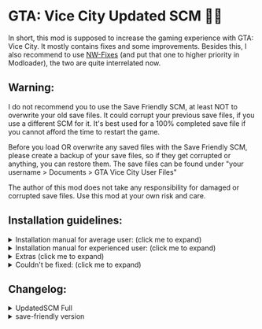 # GTA: Vice City Updated SCM :palm_tree::palm_tree:

In short, this mod is supposed to increase the gaming experience with GTA: Vice City. It mostly contains fixes and some improvements.
Besides this, I also recommend to use [NW-Fixes](http://www.mediafire.com/file/ozr53qz061rdc1b/NW_Fixes.zip/file) (and put that one to higher priority in Modloader), the two are quite interrelated now.


## Warning:
I do not recommend you to use the Save Friendly SCM, at least NOT to overwrite your old save files.
It could corrupt your previous save files, if you use a different SCM for it.
It's best used for a 100% completed save file if you cannot afford the time to restart the game.

Before you load OR overwrite any saved files with the Save Friendly SCM, please create a backup of your save files, so if they get corrupted or anything, you can restore them. The save files can be found under "your username > Documents > GTA Vice City User Files"

The author of this mod does not take any responsibility for damaged or corrupted save files. Use this mod at your own risk and care.


## Installation guidelines:

<details>
  <summary>Installation manual for average user: (click me to expand)</summary>
	
1. Download [Mod Loader](https://github.com/thelink2012/modloader/releases).

2. Also download [ThirteenAG's Ultimate ASI Loader](https://github.com/ThirteenAG/Ultimate-ASI-Loader/releases).

3. First, extract the Ultimate ASI Loader and copy all of its content to where you installed your game (root folder).
This, by default (on 64 bit systems and non-Steam version) should be "C:\Program Files (x86)\Rockstar Games\Grand Theft Auto Vice City"

4. Extract the mod loader archive and
	* copy the "modloader.asi" file to the (now existing) "scripts" folder.
	* copy the "modloader" directory from the archive to the game's installed root folder (as earlier in step 3)

5. Extract "UpdatedSCM" archive and then find and open "Mod Loader Version"

6.Copy "UpdatedSCM" folder to your Mod Loader folder inside of game's root directory
</details>



<details>
  <summary>Installation manual for experienced user: (click me to expand)</summary>
	*WARNING: ALWAYS create a backup of the original files and then do the necessary changes.

6. Copy folders "data", "text" to the root game's directory.
	* Alternatively, use SaveFriendlySCM

7. In "data > maps > nbeachw > nbeachw.ide", change line:

`3830, buildingsite2, buildingsite2, 1, 108, 128`

To:

`3830, buildingsite2, buildingsite2, 1, 300, 128`

Change line:

`3948, LODngst2mesh, LODnbeachwbig, 1, 2000, 0`

To:

`3948, LODngst2mesh, buildingsite2, 1, 3000, 132`

Next change the following line:

`3964, bldngst2meshdam, buildingsite2, 1, 135, 132`

To:

`3964, bldngst2meshdam, buildingsite2, 1, 300, 132`

And after that, add this line:

`6308, LODngst2meshdam, buildingsite2, 1, 3000, 132`

(If you didn't mod that file before, you can simply overwrite it with the one included in the package.)

	*Warning: You should use the [Open Limit Adjuster](https://github.com/ThirteenAG/III.VC.SA.LimitAdjuster/releases) to avoid the game crashing after that.

8. To be able to enter the interior of the Howlin' Petes, you also need to change a COL file. Extract your "downtows.col" from gta3.img archive and replace the dowbikershop.col with the one from the "extras" folder. To modify COL files, use [steve-m's COL Editor](http://ce2.steve-m.com).

9. I highly recommend using [CLEO](http://cleo.li/download.html) and using "extras > cleo > cs-playmodels.cs" if you wish to have support for all the player CS models. 
	*Warning: Cleo scripts might not work well under modloader, so copy it to your game root directory's cleo folder instead.

***


1. Replace "main.scm" with "data > main.scm" file.
2. Replace language GXT files in the "text" folder.
3. Add and replace these new models (and their textures) files to the gta3.img:

	* CSplay12.dff (add)
	* CSplay12.txd (add)
	* CSplay13.dff (add)
	* CSplay13.txd (add)
	* **csruger.dff** (add) <<= make sure to add this!
	* **csruger.txd** (add) <<= make sure to add this!
	* **delcsb.dff** (add) <<= make sure to add this!
	* **delcsb.txd** (add) <<= make sure to add this!
	* dowbikershop.dff (replace)
	* IGavery.dff (add)
	* IGavery.txd (add)
	* IGdlove.dff (add)
	* IGdlove.txd (add)
	* **LODngst2mesh.dff** (add) <<= make sure to add this!
	* **LODngst2meshdam.dff** (add) <<= make sure to add this!
	* **nbeachw.col** (replace) <<= make sure to add this!
	* **Downtows.col** (replace) <<= make sure to add this!
	* play13.dff (add)
	* play13.txd (add)

	*Warning: The game is going to stall in a black screen if you don't add "csruger.dff" and "csruger.txd" and also delcsb.dff and delcsb.txd" in the mission "Supply & Demand", so at the very least, you have to do that! If you don't add IGavery and IGdlove, they will appear untextured (white) ingame. For MC Tommy, please at least use play13.dff and play13.txd. The CSplay12 and CSplay13 is only needed if you use the extra "cs-playmodels" cleo script.
	The two LOD model files "LODngst2mesh.dff" and "LODngst2meshdam.dff" also collision file "nbeachw.col" are needed to fix the destroyed construction building, so it remains destroyed from far away as well.

	*Warning: Make sure to replace "nbeachw.col" in gta3.img otherwise the game will crash with an unhandled exception after passing "Demolition Man" and driving away as the LOD model won't be able to find its collisions.
</details>


<details>
  <summary>Extras (click me to expand)</summary>
* I highly recommend to check out the few other additional CLEO scripts. See the "readme" file there for more information about what they do.

* If you want to see the "VCPD Cheetah" displayed, then edit "data\default.ide"


	Find line:

	`236, 	vicechee, 	vicechee, 	car, 	CHEETAH, 	CHEETAH, 		null,	ignore, 	10, 	7,	0,		250, 0.7`

	Replace it with (the 6th column with "VCPDCHE"):

	`236, 	vicechee, 	vicechee, 	car, 	CHEETAH, 	VCPDCHE, 		null,	ignore, 	10, 	7,	0,		250, 0.7`


Then edit the appropriate GXT file, and add "VCPDCHE" string with "VCPD Cheetah" or an other localized one. (Note that the included GXT files already contain this change.)


* If you frequently get peds to deliver to at the not-yet-accessible Haitian factory during pizzaboy side mission in Little Havanna, you may overwrite the "paths.ipl". It doesn't do anything else other then removing the ped paths at the Haitian Factory. Afterwards the mission, it's probably the best if you restore the original file.
</details>


<details>
  <summary>Couldn't be fixed: (click me to expand)</summary>
* Camera angles when entering/exiting certain interiors (and in some missions) in standard control
* "Can you make SWAT not to attack player after losing the cops when you get out from the bank in The Job..." I tried for a while, but there is not a good outcome, maybe that's why it has been left this way. To get around this problem, I recommend either killing them all or going on a different route. Might try to experiment with this a bit more later on.
* "Make soldiers attack you only when you get into Fort Baxter and make them spawn only in the base" I experimented for a bit, but if the soldiers are friendly to you outside, then civilians seem to spawn inside the base AND no soldiers ever spawn until you get into or near to Fort Baxter. And if you go into the area of the base, then the soldiers will immediately spawn and attack. Therefore, this cannot be tweaked.
</details>


## Changelog:

<details>
  <summary>UpdatedSCM Full</summary>
### Fixes:

- The Ocean View Hotel's lightning issue fixed (the door was very black and the interior was darker than what it's supposed to be). 
- Fixed the sphere in front of the Ocean View Hotel during the intro, now it's destroyed as soon as you approach the marker instead of after the cutscene ends.
- Fixed some grammar mistakes regarding death messages of NPCs in the missions (LCS/VCS uses the same approach)
- You no longer have to be in a vehicle after loosing wanted levelin 'Treacherous Swine' for the mission to pass. (now you can indeed pass it on foot or in a vehicle, you don't have to use the Pay 'n' Spray)
- Vehicles in 'The Party' will no longer despawn and spawn again after the yacht cutscene, resulting in the player's vehicle and the parked cars getting repaired if you damaged them before the cutscene.
- Fixed a bug where severe side-missions wouldn't play "Mission Passed" sound after you pass them.
- You can no longer go back with the boat in 'The Fastest Boat' before releasing it from the docks.
- The courier should no longer get stuck if you skip his cutscene in 'Mall Shootout'
- Fixed the appearance of the construction building that you destroy in 'Demolition Man'
- The third Cuban should also die now if he somewhat gets stuck while charging at the sniper in "Cannon Fodder"
- Fixed looped arrow marker in the mission "V.I.P" (that's the reason behind why it seemed standstill) and delivering client with the rival taxi will no longer fail the mission.
- Game no longer crashes when you type cheat BIGBANG to destroy all vehicles in first cutscene while Ken is driving to his office (making this a fast way to get your game started if you're impatient)
- Weather will now reset to extra sunny (like the other two Avery missions) in Two Bit Hit (previously if it's raining, the rain falls inside the limo)
- "Use this" subtitle will now be displayed in 'Treacherous Swine' at the right timing.
- Fixed(?) random traffic vehicle passing by in 'Alloy Wheels of Steel' (might be sometimes visible)???
- In 'Sir, Yes Sir' mission, "I'm getting out of here" will no longer play if both the soldiers in the tank are dead, and the "Civilian in the TANK! STOP HIM!" will no longer play if all soldiers are killed?????
- GDA now spawns earlier, before Phil says "I told you not to touch that alarm!" (before you can see him spawning if you quickly jump down from upstairs)
- Fixed randomization in FUD.
- Game no longer says 'tutorial' messages around Ocean View Hotel while on a mission?????
- Fixed the text bug with 80 hidden packages (now will say either Diaz's Mansion or Vercetti Estate)
- Male ped in 'The Shootist' is now the one used in the cutscene instead of MALE01.
- Fixed some male actors being created as female ones.
- Prostitute health bonus is no longer removed upon saving.
- Fixed widescreen issues in Avery missions and at the end of G-spotlight.
- The player can no longer move before the cutscenes in Avery missions (previously you could even move enough to KO yourself with the limo)
- Fixed the model destroys at the end of 'Jury Fury'???
- The GiGN no longer disappear after you chase after Pierre in the mission 'Mall Shootout'???
- Fixed bug in 'The Shootist' when you start mission using a weapon that's not a Colt pistol???
- Fixed the stuck animation in 'The Fastest Boat' after releasing the Squalo.
- In 'Treacherous Swine', after you start the mission (finished initial cutscene) in the black fade you can no longer move (previously you can accidentally get into the water)
- Fixed cutscene's end when buying the Cherry Popper Icecreams asset (previously the old lady remains visible)
- Fixed dark sky glitch in severe missions: 
	- after cutscene in 'The Fastest Boat'
	- during "Skakedown"
	- during "Bar Brawl"
- The weapons for sale at Ammu-Nation / tool stores were wonky or floating out of bounds: now the weapons lie flat against the wall instead of floating away from it.
- Fixed the Pole Position Strip Club's dark world bike glitch. (!!!Need to check if this fix is still there as you updated interior.txt with possibly older older one)
- Lot of GXT (text) fixes and improvements.
- In 'Hog Tied', Tommy no longer gets stuck when leaving the bike at the mission's end.
- Fixed the cellphone-weapon selecting glitch (prevents Tommy from glitching weapons in place of phone during a call and its the same exact behaviour like in LCS) 
- Several various bugfixes in sh*t (structure errors, but now also shuffles between ALL random dialogues)
- Fixed some broken vehicle spawn points these being:
	- The rewarded Hunter at Ocean Beach is now positioned at the helipad properly.
	- Now both the Admiral and Stretch spawns simultaneously at the Mansion.
- Fixed the bodyguards in Vercetti Estate almost never spawning (the ones you get after 100% completion)
- Fixed the quadruple insane stunt.
- Fixed mansion spawn point for Pizzaboy, after completing the Pizza Delivery sidemission, it now spawns properly (only after you passed the mission 'Rub Out').
- The hidden package under Starfish Island bridge is no longer below the ground.
- Fixed Havana Outfit (cuban) clothing pickup being no longer accessible if you do some missions in certain order.
- Fixed a player animation stuck bug in 'The Job' (when you get out of the car around the bank area).

### - Some fixes from the Japanese re-release:
	- The message 'Come back when you have finished the Biker gang missions.' is shown for 4 seconds instead of 1
	- Duration of Pole Position mission complete cutscene is slightly longer.
	- The Infernus spawn inside the mall is disabled during 'All Hands On Deck!'
	- The driver of Candy's car in 'Recruitment Drive' can no longer be shot while in the car.
	- The limo driver and Candy can no longer be shot while in the car in 'Martha's Mug Shot'. In addition, the driver no longer 		responds to threats and the limo is fireproof.
	- During 'Cannon Fodder', the player now leaves the taxi slightly before the Cubans, instead of right after.
	- The Voodoo's with Cubans in 'Trojan Voodoo' are now fireproof, and the Cubans no longer respond to threats.
	- The Topfun van is no longer locked in position at the end of 'Bombs Away!'
	- Bugfix in 'Love Juice' regarding trying to pick up Mercedes. It is now only possible in a car or motorcycle (with exception 		Pizza Boy/Baggage) as per instructed. No more easy heli rides!
	- The player is now removed from any vehicle and the vehicle despawned after the intro cutscene in 'Publicity Tour' if he was 		in one.
	- Lance now appears as IGBudy3 instead of the usual IGBuddy in 'Death Row'.


WIP:
[*] The "press TAB to answer the call" textbox should now always display, the game now correctly destroys previous textboxes????
[*] Added 'Time' indicator next to the clock in Vigilante, Firefighter, Paramedic, Pizzaboy, Shooting Range and Cone Crazy missions, like it appears in other GTA games
[*] The Love Fist limo now has a 10% chance of alarm going off once you steal it
[*] Added a briefcase in restored 'Supply & Demand' cutscene.
[*] Removed Tommy hand animations in 'Treacherous Swine' when shouting at Gonzalez because of holding a chainsaw which is heavy.
[*] Added a 'TIME:' next to the timer in the 'PCJ Playground' like in other side missions and GTA VCS.
|*| Silent's contribution: 'The Job' mission code cleanup)
[*] Patients in the Paramedic side-mission will now only enter the Ambulance when it is stopped (preventing from easy accident killings)
[*] The Pole Position Club is now accessible without buying it, and the private service is also available, but it will cost you $50 each segment instead of $5 and it will not complete the asset mission, regardless of how much you stay, without you buying the asset first
[*] Text colorization is mostly restored to the default pink ones (in american.gxt and american.fxt)????
[*] Included the spanish translation now
[*] Vercetti's Gang car changed to Banshee from Stallion
[*] In 'Jury Fury', damaging the Admiral will now make the jury enter the car instead of just doing nothing
[*] Cubans entering your vehicle at the start of 'Cannon Fodder' now takes longer than two seconds

[*] Rico should now fade away at end of 'Cannon Fodder' (and also unkillable by the player during that time, since he is vital to the upcoming storyline)???
[*] Timer in taxi mission will be set according to destination each time, thus the time will not increase infinitely anymore??????
[*] You cannot start the mission 'Alloy Wheels of Steel' if in the cop outfit.
[*] No more infinite ammo with the pistol in 'The Shootist' in the first round, and you can also no longer shoot before the message "live ammunition...
[*] Time is now adjusted to 23:00 when you visit Cortez's yacht in 'The Party' (due to the Colonel saying: "Buenas noches!" - indicating night time)??
[*] The target in 'Four Iron' will now escape when you hit him with a (not-so-deadly) weapon from the distance (otherwise if you do not get too close, you can easily kill him without him moving an inch)
[*] In 'All Hands On Deck', the heli drivers and hunter driver are changed to FSFA
[*] Lance will now say "Come on man, drive more careful!" if you damage the Infernus quite some in 'Back Alley Brawl'. (The other with the Strip Club is removed, as it conflicts with the other, there can only be one dialogue and because we first have to buy that before we can even enter it, so it makes no sense for Lance to say that! Not to mention we got sorta introduced to it in the first mission.)?????
[*] You can now skip tutorial messages and info pickups at the start of the game. Press the SPRINT button to quit the player lock and go on without having to wait a little, or press the ACTION key under 6 seconds to remove help. If no action is taken, game includes help after 6 seconds. This does not have much impact on the game, it's merely an additional option for the seasoned players who don't need this info being repeated.
	In no-help mode, some of these missions' help messages are also disabled:
		- The Party (follow the T-shirt blip)
		- Back Alley Brawl (attacking and sprinting help)
		- Jury Fury (weapon cycling help, hardware store hint)
		- Riot (cycling through targets, weapon drop help, explosive barrel help)
		- Four Iron (the golf club help when you enter a Caddy)
		- Demolition Man (the control of the RC heli)
		- Mall Shootout (ammu-nation hint, triangle blip help)
		- Guardian Angels (the assault rifle help, crouching, bike drive-by help)

[*] Phil now sits in the left side of the Patriot in Boomshine Saigon??????
[*] In 'Sir, Yes Sir!' mission, the army now use M4 instead of Ruger

[*] In 'The Job' mission, you will now have to lose your wanted level before initiating the bank robbery
[*] Increased bike's health in 'G-spotlight'
[*] The taxi driver in taxi sidemission will not enter as passenger anymore (because when he does, Tommy can no longer enter back to that taxi)??????
[*] Added slow motion effect in 'Psycho Killer' while the psycho kills the security guard (in one shot now)??????


[*] No more afternoon time setting in 'Supply & Demand'
[*] Skimmer inside large hangar at airport now spawns after mission 'Dildo Dodo'????
[*] Romero Hearse now spawns next to the pizza restaurant in Little Haiti after 'Two Bit Hit'
[*] Changed text from "Mission failed" to "Pizza mission ended" when you turn off pizza mission needs revisit the text??
[*] Fixed camera in 'The Party' after leaving Rafael's (now facing towards the bike)?????
[*] Player is no longer facing towards the Lawyer's office in 'Jury Fury' after the opening cutscene????
[*] In 'Riot', after getting the worker clothes you will no longer face Rafael's entrance???
[*] The 'G-spotlight' mission now starts at 22:00 instead of 17:00



[*] Added two star wanted level if you fail the mission 'Waste the Wife'
[*] Changed the two identical HMYAP peds in the Bobcat in 'Autocide' (now the driver is BMODK)
[*] Decreased the last target's bike speed in 'Autocide'????
[*] Vehicles and targets no longer instantly disappear in 'Autocide'
[*] Replaced the HMYRI ped in 'Road Kill' with the Burger guy
[*] Army gang now carries MP5 as secondary weapon???
[*] Vercetti's gang now uses the Stallion.
[*] Moved the unique white admiral at the mansion and tucked it next to the stairs
[*] Random possibility of vigilante and ambulance vehicles being either locked.
[*] Lowered percentage of alarm triggering on Admiral at Vercetti's mansion (25% instead of 50%)
[*] Added a second Securicar at the bank
[*] In 'Jury Fury', the woman the jury is talking to will now disappear (with running) instead of remaining in the alley motionlessly
[*] Limos now have unique colors in 'Keep Your Friends Close'
[*] The mobs now wear Uzi instead of Tec-9s in 'Keep Your Friends Close'?????
[*] Sonny's ruger is replaced to M4 in 'Keep Your Friends Close'?????



[*] After you release the Squalo in 'The Fastest Boat', an alarm will sound off
[*] The Diaz goons in 'Treacherous Swine' are now CLA and CLB (originally they are both CLA)
[*] The shark goons no longer fly the sparrows during "Phnom Penh '86" (HMORI -> sea sparrow, WMOBU -> sparrow)???
[*] Moved the golf outfit pickup from the Golf Club entrance back to 'Jocksports' store in Vice Point
[*] Moved Candy closer to the limo in "Martha's Mug Shot", also changed one GDA to GDB (if you use a different texture for him)needs tweaking
[*] In 'Psycho Killer', added HMYAP ped to drive the Trashmaster, also changed one GDA to GDB (if you use a different texture for him)
[*] In 'Naval Engagement', fixed Rico standing far too close to the edge of the pier, also edited checkpoint to reflect this???
[*] Restored unused snoring sound effect in 'No Escape?' and changed the seated cop's animation to Lance's as seen on 'Death Row' (the animation will reset after you break Cam out)????
[*] In mission 'Cop Land', added alarm to the coffee shop once you blow it all to hell, also reduced the fade a little in an attempt to hide the transition
[*] In mission 'RC Bandit Race', randomized the vehicle colours (originally all were always the same colour)
[*] The PSG-1 (laser) rifle pickup is changed to the regular Sniper one in 'Cannon Fodder'
[*] In 'All Hands On Deck!' mission, the GiGN now arrive in the FBI Washington (instead of the regular Washington)needs to be removed makes no sense
[*] The speed of drug dealer in 'Love Juice' is slightly decreased????


[*] More bad guy variety in 'The Fastest Boat' (looks better than having to face the same HMYST guys)
[*] In 'Demolition Man', now HMYAP and WMYCW are the workers (instead of just WMYCW)
[*] In 'Demolition Man', there is now GDA and GDB instead of just GDA (if you use a different texture)



[*] In 'Treacherous Swine', at the penthouse, if you park a vehicle near the entrance it will now disappear when Gonzales is leaving???
[*] Added a chauffeur, Avery Carrington and Donald Love when the limo arrives
[*] From the Coach controlled by the AI, random peds will exit now and not only MALE01?????
[*] In 'All Hands on Deck!', Colonel's sailors have more difference in models (instead of all being CGONA)
[*] After 'All Hands on Deck' and 'Rub Out' mission is completed, the speeder you earned will spawn at Vercetti's mansion????
[*] Increased Diaz's health in 'Rub Out' to increase difficulty?????
[*] Increased Sonny's and Lance's health in 'Keep Your Friends Close' to increase difficulty??????
[*] In 'Supply & Demand', CBA and CBB is used instead of just CBA
[*] In 'Supply & Demand', the freelancer is now visible on the Marquis
[*] In 'Supply & Demand', Lance is now visible in the Squalo before you trigger the cutscene
[*] Added unused cutscene in 'Supply & Demand'
[*] 'Supply & Demand' now takes place during daytime because of the seagull sound in the readded cutscene
	=> Thanks to Jitterdoomer for suggestion
[*] Increased garage vehicle storage limit, small garages now can hold up to 2 vehicles (like a car and a bike) while all other garages up to 4 vehicles???
	=> Links View Apartment: 2
	=> Ocean Heights Apartment: 2
	=> El Swanko Casa: 2
[*] Health pickup in front of Ocean View hospital moved to the entrance doors (this fix needs revision to match vcs position)
[*] Bank job mission(s) will now only be available after you finish with Kent Paul's phone call
[*] BMYBB and WMYST model used in 'Recruitment Drive' instead of three BMYCR
[*] Different models now used for enemies in 'Gun Runner' (BMYCR, BMYPI, HMYRI, HMYST, WMYCR)
[*] Spaz shotgun replaced to Stubby shotgun and M60 to M4 in 'Gun Runner' (smaller weapons more fitting to the small crates)
[*] The counter for drug deals (Distribution) no longer resets back to 0 (only after 1000 deals), it keeps adding up (no longer need to do 50 all at once)
[*] Slightly increased detection of the pizzabox because sometimes when you toss the pizza at them, they don't comprehend it


[*] Red Tracksuit outfit now gets unlocked after completion of Juju Scramble (instead of being available since the very beginning of the game)
[*] Increased the owners health in Ammu-Nation and tool stores (they do not die as quickly now)
[*] Moved Phil to back seat of Patriot in 'Boomshine Saigon'
[*] Rico's boat is now removed after completing 'Stunt Boat Challenge'
[*] Restored Lance's beta lines in 'Back Alley Brawl' (only plays when you go near the Pole Position Strip Club)????????
[*] In 'Autocide' when you quickly kill both Marcus Hammond and Franco Carter, game will no longer say they have noticed you?
[*] In 'Cop Land' ending at the "asset text" display, the camera is moved to hide the 'see-through' entrance????
[*] Added more ped variety in 'The Job' (inside the bank)
[*] Tommy is relocated at the back seat of the Admiral in intro cutscene.
[*] Post mission monologues in KENT1 and BARON5 are now handled by a separate script
[*] All R3 submissions now require a double-tap to cancel, like in LCS and VCS
- Fixed all-caps ragetext in Navel Engagement mission - KILL ALL THE HAITIANS ON THE BOAT -> Kill the Haitians on the boats
- Tidied up dialogue from 'In the Beginning' (Subtitles now synchronise properly)????
- 'Ocean View' --> 'Ocean View Hotel'????
- PCJ 600 --> PCJ-600?????
- Criminal rating status 'Leece' --> 'Leech'????
- Tidied up the 'Publicity Tour' dialogue????
- Renamed some of the places on the Map Legend???
- Renamed 'Kruger' from 'Guardian Angels' back to PS2 'Ruger'??
- Corrected some of the places on the Map Legend????
- Updated save prompt text, coloured the pickup text name, and re-added missing text indicating that saving the game advances the time by six hours???
- Tidied up the phonecall dialogue (Sonny's first call, Lance etc.)
- Escobar International --> Escobar International Airport
- BLOODRA --> Bloodring Banger (Oceanic)
- BLOODRB --> Bloodring Banger (Glendale)
- Updated the 100% complete message
- 'You have been awarded the fast reload skill' --> 'You have unlocked the fast reload ability!'
- Updated 'Martha's Mug Shot' mission text (originally using PC hotel name) also fixed up previously unnoticed grammar mistakes
- 'Havana' clothes --> 'Cuban'
- Updated pickup names for tracksuits (now you can tell which colour is which, and which is unlocked on what mission; I.E - Black tracksuit outfit delivered to downtown etc)
- VCS styled the clothing names --> 'Casuals'?????
- 'New clothes' --> 'Frankie' outfit????
- Highlighted mission specific clothing you unlock after each mission????
- Expanded 'street' outfit text - Added info about changing and altering player skin from options (partly taken from PC manual)???
- 'Bank Job' --> 'Bank Robber'
- Fixed all-caps raegtext in credits, everything's properly capitalized / fixed?????
- Styled the taxi destinations like VCS, renamed literally everything. Hospitals now named to what it says in the manual?????
- Fixed up the paramedic text???????
- Fixed the wrongly coloured text in 'Autocide'?????
- Added bit of dialogue where Tommy says 'I work for-' before Diaz tells him to shurrup?????
- Fixed up the ice cream factory dialogue?????
- Tidied up cutscene / mission dialogue for 'The Party'?????
- Tidied 'Back Alley Brawl' dialogue / mission text????
 - added missing coloured text to match destination blips????
 - more colored text where it should be???
- Tidied 'Jury Fury' dialogue / mission text
 - added missing coloured text to match destination blips
- Completed the entire credits list???
- Hotring racers now have these names:?????
 - 'HOTRINA' --> 'Hotring Sunbeam'
 - 'HOTRINB' --> 'Hotring Thunderbird'
 - 'HOTRING' --> 'Hotring Lumia'
- Fixed up Auntie poulet's mission dialogue?????
- Improved the outfit delivered text even more????
- Coloured some of the mission text for 'Jury Fury' 'Demolition Man' 'The Party'
- Corrected the raeg text given for unique jumps???
- Fixed the wrongly positioned text for 'walk through the doors of the Ocean View Hotel'
- Coloured more of the mission specific dialogue where it was needed
- Corrected raeg caps for wheelies / stoppies????
- Fixed up the hidden package reward names so they're coloured like the outfit delivery messages????
[*] Cheetah, Infernus, Stretch and Banshee no longer disappears in "The Party".???????




[*] GDA and GDB appear as the security now (so one can give a different texture to GDB)
[*] In 'Hog Tied' mission, the shark gang members no longer fade away like ghosts.
[*] Added MC Tommy outfit (available after completing 'Hog Tied' mission).
[*] Drug dealer in Love Juice changed to BMYCR from BMYBB????
[*] You can no longer block the courier's path with a car in "Mall Shootout" (at the exit).



[*] Mesa Grande in Fort Baxter Air Base (like on VCS, spawns after mission "The Fastest Boat") revisit pls logic
[*] Stretch in front of hotel in Washington Beach near the Pay 'n' Spray by Apartment 3C


* Fixed monologues after KENT1, after Avery's business advice call
* Fixed monologue in BARON5 - now plays only after the mission is passed
* Fixed monologues in ROCKB1, COUNT1, CAP_1 - their behaviour now matches stock post-cutscene monologues
* Removed unused code from OVALRNG, JUNKFUD, HJ, USJ, sh*t, SECURI, IMPORT, CELL, PICKUPS
Note: Save-friendly SCM doesn't seem to load old save games with these above, so it remained as it was.
[*] Mercedes will now only say "Do you mind me resting my hand in your lap?" in 'The Party' mission if she sits next to you in a car.
[*] Added two extra audio lines in "The Job" by Tommy if you get the attention of the cops: "Crap, now the cops are onto us!", "And we're not even there yet!"
[*] Fixed the borked vehicle spawn points and added Zera's fixed vehicle spawn points (and forgot to mention some of these).
 	- Phil's Patriot position slightly changed.?????
[*] Tommy's clothes are no longer reverted to his default one when entering missions 'Riot', 'Four Iron', 'No Escape?', 'Cop Land'.
[*] Voodoo model now gets destroyed in 'Cannon Fodder' instead of the non-existing 'Stinger' (original car)????
[*] Hotring cars now spawn as a reward after completing the mission "Hotring" (similarly to Bloodring)??
[*] Spand Express now spawns regularly after you complete "Riot" (at that mission location)

[*] The "An Old Friend..." as the latest mission if you save the game before Lawyer's first mission is now displayed instead of "In the beginning..."????

[*] Added the PS2 scene skips in the intro "Enter does a full skip and Shift/Space/LMB do partial skips. Also made the gamepad do a full skip with Cross/A and partial skip with Triangle/Y. Both Cross and Start just perform a full cutscene skip."
[*] In mission 'Jury Fury', the woman the jury talks with is WFYBU instead of BFYBE, and the golfer now runs over a construction worker (WMYCW) instead of dockworker (HMYAP)
[*] After the Spand Express van hits the Admiral in 'Jury Fury', it now drops a screwdriver and a hammer, instead of two hammers.
[*] Speeder given by Cortez now matches colour of the one attached to the yacht.
[*] Ingame maverick from "Phnom Penh '86" now matches the cutscene Maverick's colour
[*] Tommy's sitting position inside the Maverick is now at the back seat in mission "Phnom Penh '86" (when picked up by Lance after you got the money) that doesn't make any sense
[*] Tommy now walks over to Lance's Stallion during the beginning of 'Rub Out'.













[*] Random stinger blocking Haitian Drug Factory Entrance during 'Cannon Fodder' replaced with a Voodoo
[*] Restored unused 'yt_gangplnk_tmp' prop at the marina
[*] Added long-needed Ambulance spawn point in front of hospital in Little Havana (similar to Vice City Stories).
[*] Solid black palette used for UC vehicles changed to a lighter shade (still black).
[*] At the Pole Position Strip Club, if the barkeeper's alive, she will now say some random lines to you if you get nearby to the counter (these were unused audio).

[*] Restored Tommy's speaking animation with the french in "Mall Shoutout" and with Lance in "Guardian Angels" (at the carpark).
[*] Lance now doesn't disappear instantly in Guardian Angels after the bike ambush (if you ever looked back before getting on the bike, he just vanished without a trace...).
[*] Phnom Penh '86 now includes three additional audio lines: "You sure is better at shooting than talking." and "Thanks. You're a real charmer yourself." and "I know, Tommy."
[*] Supply & Demand now includes the lines: "We made it! Those other boats ain't VIP class." (when reaching the Marquis), "They're matchwood! And fish food!" while damaging the cuban ships, plus "Bridge coming up!" after the jetty part (if the helicopter is still there).
[*] In The Job mission, Tommy now says "New threads, huh? You need more than that, pal!" during the closing cutscene in response to Kent Paul. Also the line from "Yeah, and you'll put somebody's eye out!" is now said after "For god's sake, Phil, stop waving that thing around!"

[*] Removed a misplaced pedestrian in the cutscene of the mission 'Messing With the Man' (only his head was visible).

+Added some audio lines ingame:
[*] During the mission "The Chase" after the Shark boss gets into the BF injection, Tommy will soon make the remark: "Sick of these pricks!"
[*] During the mission "Death Row", Diaz's goons will taunt you verbally at the junk yard: "Do you think you can get away with this?".
[*] During the mission "Keep your Friends Close", Tommy will now shout "Sonny? SONNY! I'm coming for ya!" in response to Sonny's killing order.
[*] Strippers now say some comments to you in the Pole Position Club when the camera changes, at the private stripteaser room. This might increase the monotonous scene's atmosphere a bit.

+Phone call additions:
[*] During Umberto Robina's call, Tommy will now reply with an additional "Yeah, maybe..." when Umberto asks: "wanna work for me?"
[*] Ken Rosenberg now gives you some business advice (after completing the mission 'Shakedown')
[*] Kent Paul rings you up regarding the the SWAT retirement fund which is later seized in the mission 'The Job', happens shortly after you purchase the Malibu Club.
[*] Phil Cassidy now calls after you complete the last storyline mission (Keep your Friends Close)
[*] Mercedes now also rings you up after you complete the mission 'Rub Out'.
[*] Mercedes now rants to you about Jezz Torrent after you complete the mission 'Love Juice'.

+ Tommy is more talkative and says a few more inner-monologues to the player:
[*] After completing the mission 'Death Row'
[*] After completing the mission 'Rub Out'
[*] After initial cutscene of 'Love Juice'
[*] After initial cutscene of 'Spilling the Beans'
[*] After initial cutscene of 'Cap the Collector'
[*] After finishing with Avery's business advice call (after 'Shakedown')
</details>


<details>
  <summary>save-friendly version</summary>
This save-friendly version contains only fixes, but nothing that would make your old save game files crash or force you to start a new game.
Audio additions are all removed because they might cause some ... bugs and then make it unable to complete the game..The old saved ones.
Also there are no model changes of any kind. Though some vehicle additions exist as CLEO scripts.

! Warning !
Despite these changes not breaking old save games, in these saved games you _might_ see weird glitches like an unusual floating building,
something misbehaving, or some missing collision. So use this at your own risk and it's still best practice to start a new game above all else to make sure everything goes smoothly!


[*] Removed a misplaced pedestrian in the cutscene of the mission 'Messing With the Man' (only his head was visible).
[*] Speeder given by Cortez now matches colour of the one attached to the yacht.
[*] Ingame maverick from "Phnom Penh '86" now matches the cutscene Maverick's colour
[*] Tommy's sitting position inside the Maverick is now at the back seat in mission "Phnom Penh '86" (when picked up by Lance after you got the money)
[*] Restored Tommy's speaking animation with the french in "Mall Shoutout" and with Lance in "Guardian Angels" (at the carpark).
[*] Lance now does not disappear instantly in Guardian Angels after the bike ambush (if you ever looked back before getting on the bike, he just vanished without a trace...).
[*] Fixed a player animation stuck bug in 'The Job' (when you get out of the car around the bank area).
[*] Tommy now walks over to Lance's Stallion during the beginning of 'Rub Out'.
[*] The hidden package under Starfish Island is no longer below the ground.
[*] Player can move around after picking up the chef's cellphone, instead of being locked in place.
[*] Solid black palette used for UC vehicles changed to a lighter shade (still black).
[*] Tommy's clothes are no longer reverted to his default one when entering missions 'Riot', 'Four Iron', 'No Escape?', 'Cop Land'.
[*] You can no longer block the courier's path with a car in "Mall Shootout" (at the exit).
[*] In 'Hog Tied' mission, the shark gang members no longer fade away like ghosts.
[*] In 'Hog Tied', Tommy no longer gets stuck when leaving the bike at the mission's end.
[*] Cheetah, Infernus, Stretch and Banshee no longer disappears in "The Party".
[*] Added two star wanted level if you fail the mission 'Waste the wife'
[*] The GiGN no longer disappear after you chase after Pierre in the mission 'Mall Shootout'
[*] The 'G-spotlight' mission now starts at 22:00 instead of 17:00
[*] Fixed widescreen error at the end of G-spotlight
[*] Decreased the speed of Hilary's Sabre Turbo a bit
[*] Moved Candy closer to the limo in "Martha's Mug Shot"
[*] In mission 'RC Bandit Race', randomized the vehicle colours (originally all were always the same colour)
[*] Decreased the last target's bike speed in 'Autocide'
[*] Vehicles and targets no longer instantly disappear in 'Autocide'
[*] In 'Naval Engagement', fixed Rico standing far too close to the edge of the pier, also edited checkpoint to reflect this
[*] In mission 'Cop Land', added alarm to the coffee shop once you blow it all to hell, also reduced the fade a little in an attempt to hide the transition
[*] In 'Jury Fury', the woman the jury is talking to will now disappear (with running) instead of remaining in the alley motionlessly
[*] The speed of drug dealer in 'Love Juice' is slightly decreased
[*] In 'Treacherous Swine', after you start the mission (finished initial cutscene) in the black fade you can no longer move (previously you can accidently get into the water)
[*] In 'Treacherous Swine', at the penthouse, if you park a vehicle near the entrance it will now disappear when Gonzales is leaving
[*] After you release the Squalo in 'The Fastest Boat', an alarm will sound off
[*] Fixed the stuck animation in 'The Fastest Boat' after releasing the Squalo
[*] Fixed widescreen errors in Avery missions
[*] The player can no longer move before the cutscenes in Avery missions (previously you could even move enough to KO yourself with the limo)
[*] Limos now have unique colors in 'Keep Your Friends Close'
[*] Fixed dark sky glitch after cutscene in 'The Fastest Boat'
[*] Fixed cutscene's end when buying the Cherry Popper Icecreams asset (previously the old lady remains visible)
[*] Lance is no longer visible when you go back after you got the briefcase in 'Guardian Angels'
[*] Slightly increased detection of the pizzabox because sometimes when you toss the pizza at them, they don't comprehend it
[*] Moved Phil to back seat of Patriot in 'Boomshine Saigon'
[*] Rico's boat is now removed after completing 'Stunt Boat Challenge'
[*] In 'Autocide' when you quickly kill both Marcus Hammond and Franco Carter, game will no longer say they have noticed you
[*] In 'Cop Land' ending at the "asset text" display, the camera is moved to hide the 'see-through' entrance
[*] Tommy is relocated at the back seat of the Admiral in intro cutscene
[*] Fix some male actors being created as female ones
[*] You now need to get into a car to pass the mission in 'Treacherous Swine'
[*] Added slow motion effect in 'Psycho Killer' while the psycho kills the security guard (in one shot now)
[*] Increased bike's health in 'G-spotlight'
[*] GDA now spawns earlier, before Phil says "I told you not to touch that alarm!" (before you can see him spawning if you quickly jump down from upstairs)
[*] Phil now sits in the left side of the Patriot in Boomshine Saigon
[*] In 'Sir, Yes Sir!' mission, the army now use M4 instead of Ruger
[*] Time is now adjusted to 23:00 when you visit Cortez's yacht in 'The Party' (due to the Colonel saying: "Buenas noches!" - indicating night time)
[*] The target in 'Four Iron' will now escape when you hit him with a (not-so-deadly) weapon from the distance (otherwise if you do not get too close, you can easily kill him without him moving an inch)
[*] No more infinite ammo with the pistol in 'The Shootist' in the first round, and you can also no longer shoot before the message "live ammunition..."
[*] "Use this" subtitle will now be displayed in 'Treacherous Swine' at the right timing
[*] Weather will now reset to extra sunny (like the other two Avery missions) in Two Bit Hit (previously if it's raining, the rain falls inside the limo)
[*] Game no longer crashes when you type cheat BIGBANG to destroy all vehicles in first cutscene while Ken is driving to his office (making this a fast way to get your game started if you're impatient)
[*] In 'Jury Fury', damaging the Admiral will now make the jury enter the car instead of just doing nothing
[*] The bike in 'G-Spotlight' is now damage-proof
[*] Cubans entering your vehicle at the start of 'Cannon Fodder' now takes longer than two seconds
[*] The third Cuban should also die now if he somewhat gets stuck while charging at the sniper
[*] Rico should now fade away at end of 'Cannon Fodder' (and also unkillable by the player during that time, since he is vital to the upcoming storyline)
[*] In 'V.I.P.', fixed looped arrow marker (that's the reason behind why it seemed standstill) and delivering him with the rival taxi will no longer fail the mission
[*] Patients in the Paramedic side-mission will now only enter the Ambulance when it is stopped (preventing from easy accident killings)
[*] The courier should no longer get stuck if you skip his cutscene in 'Mall Shootout'
[*] You can no longer go back with the boat in 'The Fastest Boat' before releasing it from the docks
[*] Tweaked the wanted level check in 'Treacherous Swine' (now you can indeed pass it on foot or in a vehicle, you don't have to use the Pay 'n' Spray)
[*] Removed Tommy hand animations in 'Treacherous Swine' when shouting at Gonzalez because of holding a chainsaw which is heavy.
[*] Fixed a bug where "Mission Passed" sound wouldn't play after 'PCJ Playground' is passed (Rockstar's Bug)
[*] Added a 'TIME:' next to the timer in the 'PCJ Playground' like in other side missions and GTA VCS.
[*] Fine-tuned the car health's check in 'Jury Fury' (hitting it with the fist once or very slightly damaging the car would not not trigger the nearby jury's attention before)
[*] PCJ-600 in 'G-spotlight' now has increased health so it won't be possible to catch fire with it easily (previous fix didn't work as for some reason the game ignores damage-proof code on bikes)
[*] Added 'Time' indicator next to the clock in Vigilante, Firefighter, Paramedic, Pizzaboy, Shooting Range and Cone Crazy missions, like it appears in other GTA games
[*] Vehicles in 'The Party' will no longer despawn and spawn again after the yacht cutscene, resulting in the player's vehicle and the parked cars getting repaired if you damaged them before the cutscene
</details>
